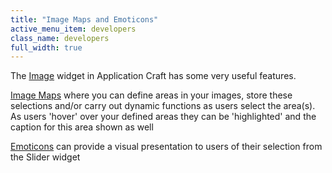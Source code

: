 ```yaml
---
title: "Image Maps and Emoticons"
active_menu_item: developers
class_name: developers
full_width: true
---
```



The [Image](../../widget-properties-events/common/image) widget in Application Craft has some very useful features.

[Image Maps](image-maps-and-emoticons/image-maps) where you can define areas in your images, store these selections and/or carry out dynamic functions as users select the area(s). As users 'hover' over your defined areas they can be 'highlighted' and the caption for this area shown as well

[Emoticons](image-maps-and-emoticons/emoticons) can provide a visual presentation to users of their selection from the Slider widget


